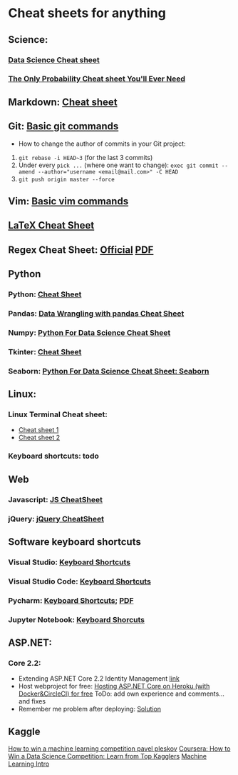 # Cheat sheets for anything

## Science:
### [Data Science Cheat sheet](https://github.com/ml874/Data-Science-Cheatsheet)
### [The Only Probability Cheat sheet You'll Ever Need](https://github.com/wzchen/probability_cheatsheet)

## Markdown: [Cheat sheet](https://github.com/adam-p/markdown-here/wiki/Markdown-Cheatsheet)

## Git: [Basic git commands](https://confluence.atlassian.com/bitbucketserver/basic-git-commands-776639767.html)
- How to change the author of commits in your Git project:
1. `git rebase -i HEAD~3` (for the last 3 commits)
2. Under every `pick ...` (where one want to change): `exec git commit --amend --author="username <email@mail.com>" -C HEAD`
3. `git push origin master --force`

## Vim: [Basic vim commands](https://coderwall.com/p/adv71w/basic-vim-commands-for-getting-started)

## [LaTeX Cheat Sheet](https://www.nyu.edu/projects/beber/files/Chang_LaTeX_sheet.pdf)

## Regex Cheat Sheet: [Official](https://www.rexegg.com/regex-quickstart.html) [PDF](https://jrebel.com/wp-content/uploads/regular-expressions-cheat-sheet.pdf)

## Python
### Python: [Cheat Sheet](https://perso.limsi.fr/pointal/_media/python:cours:mementopython3-english.pdf)
### Pandas: [Data Wrangling with pandas Cheat Sheet](https://pandas.pydata.org/Pandas_Cheat_Sheet.pdf)
### Numpy: [Python For Data Science Cheat Sheet](https://s3.amazonaws.com/assets.datacamp.com/blog_assets/Numpy_Python_Cheat_Sheet.pdf)
### Tkinter: [Cheat Sheet](https://engmrk.com/wp-content/uploads/2018/01/Tkinter-Cheat-Sheet.pdf)
### Seaborn: [Python For Data Science Cheat Sheet: Seaborn](https://s3.amazonaws.com/assets.datacamp.com/blog_assets/Python_Seaborn_Cheat_Sheet.pdf)

## Linux: 
### Linux Terminal Cheat sheet: 
- [Cheat sheet 1](https://www.cheatography.com/davechild/cheat-sheets/linux-command-line/)
- [Cheat sheet 2](https://www.linuxtrainingacademy.com/linux-commands-cheat-sheet/)
### Keyboard shortcuts: todo

##  Web
### Javascript: [JS CheatSheet](https://htmlcheatsheet.com/js/)
### jQuery: [jQuery CheatSheet](https://htmlcheatsheet.com/jquery/)

## Software keyboard shortcuts
### Visual Studio: [Keyboard Shortcuts](https://docs.microsoft.com/en-us/visualstudio/ide/default-keyboard-shortcuts-for-frequently-used-commands-in-visual-studio?view=vs-2019)
### Visual Studio Code: [Keyboard Shortcuts](https://code.visualstudio.com/shortcuts/keyboard-shortcuts-linux.pdf) 
### Pycharm: [Keyboard Shortcuts](https://www.shortcutfoo.com/app/dojos/pycharm-win/cheatsheet); [PDF](https://resources.jetbrains.com/storage/products/intellij-idea/docs/IntelliJIDEA_ReferenceCard.pdf)
### Jupyter Notebook: [Keyboard Shorcuts](https://towardsdatascience.com/jypyter-notebook-shortcuts-bf0101a98330)

## ASP.NET:
### Core 2.2:
- Extending ASP.NET Core 2.2 Identity Management [link](https://medium.com/@scottkuhl/extending-asp-net-core-2-2-identity-management-c3cc657cc448)
- Host webproject for free: [Hosting ASP.NET Core on Heroku (with Docker&CircleCI) for free](https://codingblast.com/hosting-asp-net-core-on-heroku-with-dockercircleci-for-free/) ToDo: add own experience and comments... and fixes
- Remember me problem after deploying: [Solution](https://stackoverflow.com/questions/46318461/asp-net-core-remember-me-persistent-cookie-not-works-after-deploy)

## Kaggle 
[How to win a machine learning competition pavel pleskov](https://www.slideshare.net/DataFestTbilisi/how-to-win-a-machine-learning-competition-pavel-pleskov)
[Coursera: How to Win a Data Science Competition: Learn from Top Kagglers](https://www.coursera.org/learn/competitive-data-science)
[Machine Learning Intro](https://github.com/ppleskov/vvedenie-mashinnoe-obuchenie)
